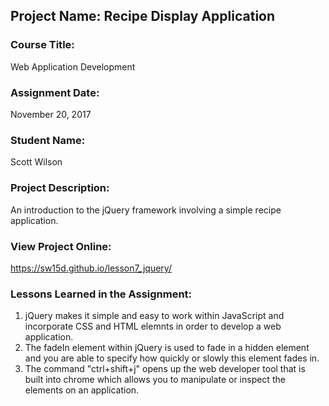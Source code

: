 ## Project Name:  Recipe Display Application

### Course Title:
Web Application Development

### Assignment Date:  
November 20, 2017

### Student Name:  
Scott Wilson

### Project Description:
An introduction to the jQuery framework involving a simple recipe application.

### View Project Online:
https://sw15d.github.io/lesson7_jquery/

### Lessons Learned in the Assignment:
1. jQuery makes it simple and easy to work within JavaScript and incorporate CSS and HTML elemnts in order to develop a web application.
2. The fadeIn element within jQuery is used to fade in a hidden element and you are able to specify how quickly or slowly this element fades in. 
3. The command "ctrl+shift+j" opens up the web developer tool that is built into chrome which allows you to manipulate or inspect the elements on an application.

